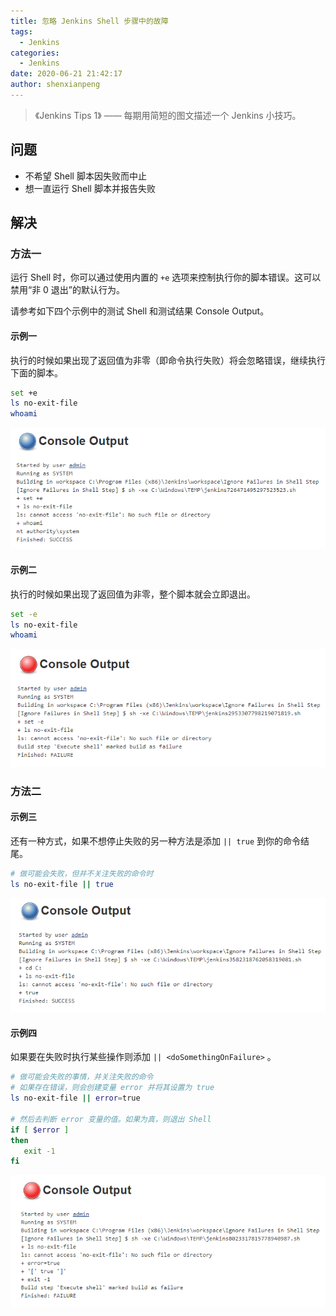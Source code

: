 ```yaml
---
title: 忽略 Jenkins Shell 步骤中的故障
tags:
  - Jenkins
categories:
  - Jenkins
date: 2020-06-21 21:42:17
author: shenxianpeng
---
```


> 《Jenkins Tips 1》 —— 每期用简短的图文描述一个 Jenkins 小技巧。

## 问题

* 不希望 Shell 脚本因失败而中止
* 想一直运行 Shell 脚本并报告失败

<!-- more -->

## 解决

### 方法一

运行 Shell 时，你可以通过使用内置的 `+e` 选项来控制执行你的脚本错误。这可以禁用“非 0 退出”的默认行为。

请参考如下四个示例中的测试 Shell 和测试结果 Console Output。

#### 示例一

执行的时候如果出现了返回值为非零（即命令执行失败）将会忽略错误，继续执行下面的脚本。

```bash
set +e
ls no-exit-file
whoami
```

![示例一：测试结果](Jenkins-tips-1/1.png)

#### 示例二

执行的时候如果出现了返回值为非零，整个脚本就会立即退出。

```bash
set -e
ls no-exit-file
whoami
```

![示例二：测试结果](Jenkins-tips-1/2.png)

### 方法二

#### 示例三

还有一种方式，如果不想停止失败的另一种方法是添加 `|| true` 到你的命令结尾。

```bash
# 做可能会失败，但并不关注失败的命令时
ls no-exit-file || true
```

![示例三：测试结果](Jenkins-tips-1/3.png)

#### 示例四

如果要在失败时执行某些操作则添加 `|| <doSomethingOnFailure>` 。

```bash
# 做可能会失败的事情，并关注失败的命令
# 如果存在错误，则会创建变量 error 并将其设置为 true
ls no-exit-file || error=true

# 然后去判断 error 变量的值。如果为真，则退出 Shell
if [ $error ]
then
   exit -1
fi
```

![示例四：测试结果](Jenkins-tips-1/4.png)
